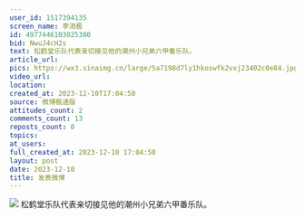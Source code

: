 ```yaml
---
user_id: 1517394135
screen_name: 李消极
id: 4977446103025380
bid: NwuJ4cH2s
text: 松鹤堂乐队代表亲切接见他的潮州小兄弟六甲番乐队。 
article_url: 
pics: https://wx3.sinaimg.cn/large/5a7198d7ly1hkoswfk2vxj23402c0e84.jpg
video_url: 
location: 
created_at: 2023-12-10T17:04:50
source: 微博极速版
attitudes_count: 2
comments_count: 13
reposts_count: 0
topics: 
at_users: 
full_created_at: 2023-12-10 17:04:50
layout: post
date: 2023-12-10
title: 发表微博
---
```



![](https://wx3.sinaimg.cn/large/5a7198d7ly1hkoswfk2vxj23402c0e84.jpg)
松鹤堂乐队代表亲切接见他的潮州小兄弟六甲番乐队。 
